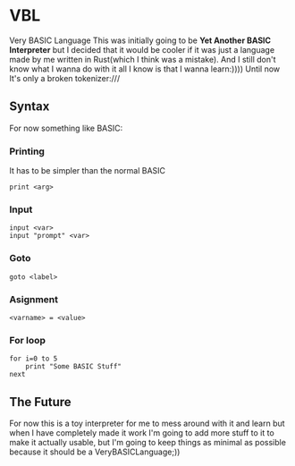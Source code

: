 # VBL
Very BASIC Language
This was initially going to be **Yet Another BASIC Interpreter** but I decided that it would be cooler if it was just a language made by me written in Rust(which I think was a mistake). And I still don't know what I wanna do with it all I know is that I wanna learn:))))
Until now It's only a broken tokenizer:///
## Syntax
For now something like BASIC:
### Printing
It has to be simpler than the normal BASIC
```basic
print <arg>
```
### Input
```basic
input <var>
input "prompt" <var>
```
### Goto
```basic
goto <label>
```
### Asignment
```basic
<varname> = <value>
```
### For loop
```basic
for i=0 to 5
	print "Some BASIC Stuff"
next
```
## The Future
For now this is a toy interpreter for me to mess around with it and learn but when I have completely made it work I'm going to add more stuff to it to make it actually usable, but I'm going to keep things as minimal as possible because it should be a VeryBASICLanguage;))
